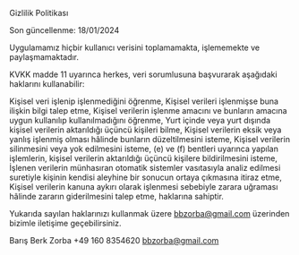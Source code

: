 Gizlilik Politikası

Son güncellenme: 18/01/2024

Uygulamamız hiçbir kullanıcı verisini toplamamakta, işlememekte ve paylaşmamaktadır.

KVKK madde 11 uyarınca herkes, veri sorumlusuna başvurarak aşağıdaki haklarını kullanabilir:

Kişisel veri işlenip işlenmediğini öğrenme,
Kişisel verileri işlenmişse buna ilişkin bilgi talep etme,
Kişisel verilerin işlenme amacını ve bunların amacına uygun kullanılıp kullanılmadığını öğrenme,
Yurt içinde veya yurt dışında kişisel verilerin aktarıldığı üçüncü kişileri bilme,
Kişisel verilerin eksik veya yanlış işlenmiş olması hâlinde bunların düzeltilmesini isteme,
Kişisel verilerin silinmesini veya yok edilmesini isteme,
(e) ve (f) bentleri uyarınca yapılan işlemlerin, kişisel verilerin aktarıldığı üçüncü kişilere bildirilmesini isteme,
İşlenen verilerin münhasıran otomatik sistemler vasıtasıyla analiz edilmesi suretiyle kişinin kendisi aleyhine bir sonucun ortaya çıkmasına itiraz etme,
Kişisel verilerin kanuna aykırı olarak işlenmesi sebebiyle zarara uğraması hâlinde zararın giderilmesini talep etme, haklarına sahiptir.

Yukarıda sayılan haklarınızı kullanmak üzere bbzorba@gmail.com üzerinden bizimle iletişime geçebilirsiniz.

Barış Berk Zorba
+49 160 8354620
bbzorba@gmail.com
